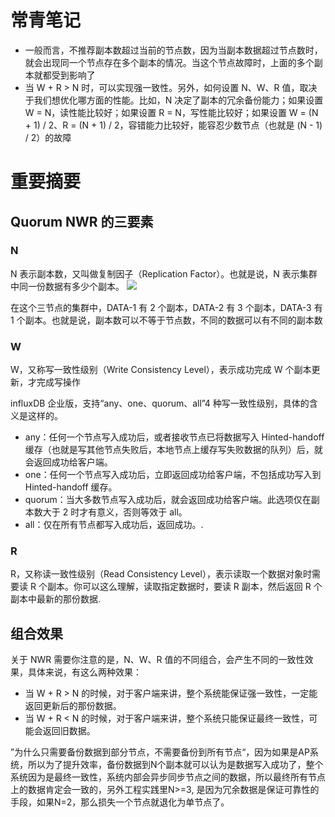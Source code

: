 
# 常青笔记
+ 一般而言，不推荐副本数超过当前的节点数，因为当副本数据超过节点数时，就会出现同一个节点存在多个副本的情况。当这个节点故障时，上面的多个副本就都受到影响了
+ 当 W + R > N 时，可以实现强一致性。另外，如何设置 N、W、R 值，取决于我们想优化哪方面的性能。比如，N 决定了副本的冗余备份能力；如果设置 W = N，读性能比较好；如果设置 R = N，写性能比较好；如果设置 W = (N + 1) / 2、R = (N + 1) / 2，容错能力比较好，能容忍少数节点（也就是 (N - 1) / 2）的故障




# 重要摘要


## Quorum NWR 的三要素
### N
N 表示副本数，又叫做复制因子（Replication Factor）。也就是说，N 表示集群中同一份数据有多少个副本。
![](http://image.clickear.top/20220129113602.png)

在这个三节点的集群中，DATA-1 有 2 个副本，DATA-2 有 3 个副本，DATA-3 有 1 个副本。也就是说，副本数可以不等于节点数，不同的数据可以有不同的副本数

### W
W，又称写一致性级别（Write Consistency Level），表示成功完成 W 个副本更新，才完成写操作

influxDB 企业版，支持“any、one、quorum、all”4 种写一致性级别，具体的含义是这样的。
+ any：任何一个节点写入成功后，或者接收节点已将数据写入 Hinted-handoff 缓存（也就是写其他节点失败后，本地节点上缓存写失败数据的队列）后，就会返回成功给客户端。
+ one：任何一个节点写入成功后，立即返回成功给客户端，不包括成功写入到 Hinted-handoff 缓存。
+ quorum：当大多数节点写入成功后，就会返回成功给客户端。此选项仅在副本数大于 2 时才有意义，否则等效于 all。
+ all：仅在所有节点都写入成功后，返回成功。.

### R
R，又称读一致性级别（Read Consistency Level），表示读取一个数据对象时需要读 R 个副本。你可以这么理解，读取指定数据时，要读 R 副本，然后返回 R 个副本中最新的那份数据.



## 组合效果
关于 NWR 需要你注意的是，N、W、R 值的不同组合，会产生不同的一致性效果，具体来说，有这么两种效果：
+ 当 W + R > N 的时候，对于客户端来讲，整个系统能保证强一致性，一定能返回更新后的那份数据。
+ 当 W + R < N 的时候，对于客户端来讲，整个系统只能保证最终一致性，可能会返回旧数据。





”为什么只需要备份数据到部分节点，不需要备份到所有节点“，因为如果是AP系统，所以为了提升效率，备份数据到N个副本就可以认为是数据写入成功了，整个系统因为是最终一致性，系统内部会异步同步节点之间的数据，所以最终所有节点上的数据肯定会一致的，另外工程实践里N>=3, 是因为冗余数据是保证可靠性的手段，如果N=2，那么损失一个节点就退化为单节点了。